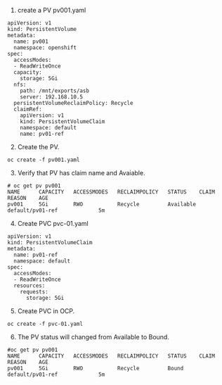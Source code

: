 1. create a PV pv001.yaml
```
apiVersion: v1
kind: PersistentVolume
metadata:
  name: pv001
  namespace: openshift
spec:
  accessModes:
  - ReadWriteOnce
  capacity:
    storage: 5Gi
  nfs:
    path: /mnt/exports/asb
    server: 192.168.10.5
  persistentVolumeReclaimPolicy: Recycle
  claimRef:
    apiVersion: v1
    kind: PersistentVolumeClaim
    namespace: default
    name: pv01-ref 
```
2. Create the PV.
```
oc create -f pv001.yaml
```

3. Verify that PV has claim name and Avaiable.
```
# oc get pv pv001 
NAME      CAPACITY   ACCESSMODES   RECLAIMPOLICY   STATUS    CLAIM              REASON    AGE
pv001     5Gi        RWO           Recycle         Available     default/pv01-ref             5m
```

4. Create PVC pvc-01.yaml
```
apiVersion: v1
kind: PersistentVolumeClaim
metadata:
  name: pv01-ref
  namespace: default
spec:
  accessModes:
  - ReadWriteOnce
  resources:
    requests:
      storage: 5Gi
```

5. Create PVC in OCP.
```
oc create -f pvc-01.yaml
```

6. The PV status will changed from Available to Bound.
```
#oc get pv pv001 
NAME      CAPACITY   ACCESSMODES   RECLAIMPOLICY   STATUS    CLAIM              REASON    AGE
pv001     5Gi        RWO           Recycle         Bound     default/pv01-ref             5m
```

